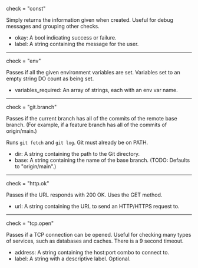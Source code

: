 check = "const"

Simply returns the information
given when created.
Useful for debug messages
and grouping other checks.

  - okay: A bool indicating success or failure.
  - label: A string containing the message for the user.

----------

check = "env"

Passes if all the given environment variables are set.
Variables set to an empty string DO count as being set.

  - variables_required: An array of strings,
    each with an env var name.

----------

check = "git.branch"

Passes if the current branch
has all of the commits of the remote base branch.
(For example, if a feature branch
has all of the commits of origin/main.)

Runs `git fetch` and `git log`.
Git must already be on PATH.

  - dir: A string containing the path to the Git directory.
  - base: A string containing the name of the base branch.
    (TODO: Defaults to "origin/main".)

----------

check = "http.ok"

Passes if the URL responds with 200 OK. Uses the GET method.

  - url: A string containing the URL to send an HTTP/HTTPS request to.

----------

check = "tcp.open"

Passes if a TCP connection can be opened.
Useful for checking many types of services,
such as databases and caches.
There is a 9 second timeout.

  - address: A string containing the host:port combo to connect to.
  - label: A string with a descriptive label. Optional.
